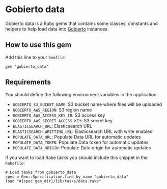 # Gobierto data

Gobierto data is a Ruby gems that contains some classes, constants and helpers to help load data
into [Gobierto](https://gobierto.es) instances.

## How to use this gem

Add this line to your `Gemfile`:

`gem "gobierto_data"`

## Requirements

You should define the following environment variables in the application:

- `GOBIERTO_S3_BUCKET_NAME`: S3 bucket name where files will be uploaded
- `GOBIERTO_AWS_REGION`: S3 region name
- `GOBIERTO_AWS_ACCESS_KEY_ID`: S3 access key
- `GOBIERTO_AWS_SECRET_ACCESS_KEY`: S3 secret key
- `ELASTICSEARCH_URL`: Elasticsearch URL
- `ELASTICSEARCH_WRITTING_URL`: Elasticsearch URL with write enabled
- `POPULATE_DATA_URL`: Populate Data URL for automatic updates
- `POPULATE_DATA_TOKEN`: Populate Data token for automatic updates
- `POPULATE_DATA_ORIGIN`: Populate Data origin for automatic updates

If you want to load Rake tasks you should include this snippet in the `Rakefile`:

```
# Load tasks from gobierto_data
spec = Gem::Specification.find_by_name "gobierto_data"
load "#{spec.gem_dir}/lib/tasks/data.rake"
```
